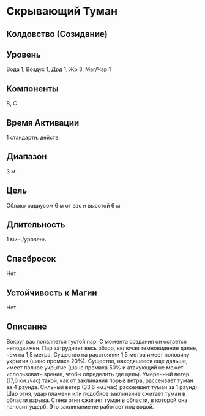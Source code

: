 # Скрывающий Туман
## Колдовство (Созидание)
## Уровень
Вода 1, Воздух 1, Дрд 1, Жр 3, Маг/Чар 1
## Компоненты
В, С
## Время Активации
1 стандартн. действ.
## Диапазон
3 м
## Цель
Облако радиусом 6 м от вас и высотой 6 м
## Длительность
1 мин./уровень
## Спасбросок
Нет
## Устойчивость к Магии
Нет
## Описание
Вокруг вас появляется густой пар. С момента создания он остается неподвижен. Пар затрудняет весь обзор, включая темновидение далее, чем на 1,5 метра. Существо на расстоянии 1,5 метра имеет половину укрытия (шанс промаха 20%). Существо, находящееся еще дальше, имеет полное укрытие (шанс промаха 50% и атакующий не может использовать зрение, чтобы определить где цель). Умеренный ветер (17,6 км./час) такой, как от заклинания порыв ветра, рассеивает туман за 4 раунда. Сильный ветер (33,6 км./час) рассеивает туман за 1 раунд). Шар огня, удар пламени или подобное заклинание сжигает туман в области взрыва. Стена огня сжигает туман в области, в которой она наносит ущерб. Это заклинание не работает под водой.